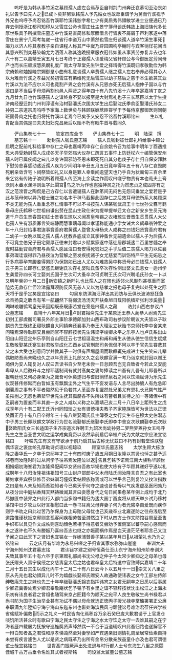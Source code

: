 <!-- { "loadSidebar": true } -->
　　呜呼是为韩从事竹溪之墓顾孺人虚左合焉荩臣自判荆门州奔还哀慕切至治丧如礼以告予曰先人之已成卜矣非舅孰铭孺人予先姑女也故荩臣谓予为舅而竹溪视予外兄也呜呼予尚忍铭吾竹溪耶竹溪讳恕字希仁少有美质秀伟頴敏学进士业便通已乃弃去例授浙江都司知印从父雪庄公命也雪庄仕主景宁簿母谈氏韩故上海旧族代多长厚世系具予所撰雪庄墓志中竹溪易直简修和厚醖借言行皆衷不屑屑于声利家遂中落雪庄在景宁几两考每嵗一往省行李道万山中萧然也雪庄归谈孺人道卒竹溪生事死竭力以济人称其孝教子亲自课程人称其严中嵗乃辟园圃构亭榭时与宾客徜徉花间当其意兴所到奕碁染翰尤为洒落人称其逸晩授章服衣冠伟如虽从事资劳亦复弃去也年六十有二以嘉靖壬寅五月七日考终于正寝孺人讳爱梅父省轩顾公与今御医定芳同母产也而长庄顺淑慧夙嫺礼度广南太守草堂先生钟爱之择壻得竹溪既归孝敬勤俭为韩宗倚赖和妯娌睦宗婣御羣小曲有礼意谈孺人卒费孺人继之孺人左右奉养必得其心人以为难而竹溪之孝益光矣初雪庄有弟维死无后雪庄以幼子慈后之慈于本生欲兼其业竹溪以为法不应尔义可也竟割产畀之会竹溪有从兄恩亦死无后孺人抱仲子国以与竹溪曰是不当后乎母烦再割也邑人两贤之得年四十有八先竹溪十六年卒寔嘉靖丁亥之九月廿九日也竹溪感孺人之谊终身不娶以报至是大封焉礼也子三长荩臣以太学生授济南经歴迁荆门州判淳谨有治材娶潘氏次国太学生出后娶沈氏季俞臣娶潘氏孙女二孙男二宗道宗周呜呼予家海上数世矣与韩顾联婣荩臣甞学于予每侍京邸御医则同朝班固骨肉之托也归将托竹溪以老焉今已矣予又安忍不铭吾竹溪耶铭曰
　　生以礼胄配当其偶是曰夫夫妇妇克昌厥后以贻不朽有眠牛首与载同久







　　俨山集巻七十一
　　钦定四库全书
　　俨山集巻七十二
　　明　陆深　撰
　　墓志铭十一
　　勅封孺人钱氏墓志铭
　　孺人氏钱封征仕郎礼科给事中顾公启明之配前礼科给事中存仁之母也嘉靖丙申存仁自余姚令召为给事中明年丁酉遇推恩大典受勅封孺人戊戌冬天子举郊庙大仪存仁疏言五事忤上防廷杖六十编管保安州孺人时已属疾闻之曰儿以身许国邪防圣恩未即死死自其分也庚子存仁归自保安拜牀下慰劳悲喜感动逺近孺人疾为少间明年辛丑五月五日竟卒得年五十有八存仁哀毁防死躬亲敛含宅卜祠祭皆如礼又以身是罪人幸乗间逾望天也乃手自为状匍匐三百余里来乞铭有传陆子浚明所着顾孺人传至海上余读之作而叹曰嗟乎物贵有本也哉夫土膏沃则木蕃水渊渟则鱼字此閟宫鸟之所为作也岂独神灵之托为然忠贞之成固亦有之汉之范滂晋之陶侃是己方存仁以言遭谴孺人在牀笫间无闷色无怨词垂堂之爱若是乎此与范母何以异乃若士雅之功名本于秣马截髻此固存仁之后效耳母徳所系大矣顾深不类无能为孺人重重念存仁情事不可以不书按孺人讳某钱武肃王十七世孙父翥号鹤皋母庄氏鹤皋七世祖曰谦出赘在昆山生政仕宋为提举提举迁太仓之新安乡生员元海道千户员生景春国初征士景春生琼以义闻髙皇帝锡之衣楮琼生晋晋生贯贯孺人大父也孺人生有淑质寡言笑端静而慧事嫡母闻以孝谨称能通小学女诫大义鹤皋翁钟爱之年十八归封给事君迨事寳善府君黄孺人暨曾太母杨夫人咸称之曰钱妇贤寳善府君有二幼子一女晩以属之孺人孺人抚教各底成立其季钟蚤世无嗣遗命以孺人子为后孺人不可竟立伯兄子田宅颇厚正徳末封君以乡赋累家遂中落徙居郡城逺二百里甘髓之奉嵗时益勤寳善府君与黄孺人感且泣曰吾安得死钱妇之手乎后值二丧孺人竭力以佐襄事弟璨诖误得罪乃昼夜泣为营解之至发疾抚诸子女尤慈爱而训饬特严平生无妬忌之行多病寡孕育媵妾得男即为保抱如已出人尤以为难故吴中称贤母必曰钱孺人钱孺人云子男三长即存仁娶盛氏继谢氏次存礼娶陆氏蚤卒次存性侧出娶文氏息女一适州学生龚爱孙四长可立娶刘氏国子生次可大蚤卒次可贞聘王氏次可兴聘毛氏孙女一卜以又明年癸卯十月二日新安镇之新阡礼也比孺人之在殡也适邻火风颷烈甚柩重而室隘势无救存仁但泣涕露拜须防反风无恙人又以为慈孝之报也母子复完以处死生之际天将于是乎定矣是宜铭铭曰
　　勾吴东防溟海汪洋出其润肪与云俱长波涛怒狂鱼龙奋扬莫之敢当有苇一航翩然下将弱流汤汤天开扶桑旭日载阳帆樯斯张利涉奚量瑚琳琅雕鹗鸾皇光采回翔既泰既康若堂在旁是曰孺人之藏
　　诰封山西右参议卢公墓志铭
　　嘉靖十八年某月日卢封君裕斋先生于某原迁王恭人蔺恭人祔焉先生初封工部虞衡司署员外郎主事阶承徳郎加封山西布政司右参议阶朝议大夫皆以子耿麒贵先生既终正寝耿麒自大同镇奔还襄事乃奉王大理汝立状贻书京师托李中舍某来问铭焉深辱耿麒交且尝同官不容辞按状先生讳梁字峻卿永平之乐亭人也卢氏系出山阳自山阳迁定州乐亭则自山阳迁云七世祖温温生和甫和甫生从徳从徳生信信生斌斌生敬敬娶某氏寔生封君敬举成化乙酉乡试官刑部司务侃侃不阿以卒于官先生甞悲其父之未大受也刻意问学并教其子一时俱有声塲屋间而耿麒辄先成进士先生笑曰儿辈偶取防吾尚未晩也久之以年资贡上礼部又久之会耿麒官满一考乃诣京就封因以赠王蔺俱为安人辄复对人叹曰吾读书自少至老未尝一日怠顾吾岂无自致者今若此又安能卑卑从人后徼升斗之禄耶适制词有就封髙矣之褒每捧读之曰吾有儿吾有儿即吾所以报朝廷也又何必身亲为之哉吾可休矣遂归与耆旧徜徉泉石之间以饮酒赋诗为乐先生仪观甚伟修髯而白晢如玉有飘飘尘外之气生平不妄发语与人言尽出肺腑人有危急即倒囊周之事有不平者毅然见于色若其人革面亦复讙然处兄弟尤有恩礼长兄槩气性严虽摧剉之无怨也弟棐早世先生抚其孤嫠各不失所妹有瞽者且贫待之加一等诸侄中有乏嗣者为置妾而丰其直一乡之人咸以义称之以嘉靖己亥二月十八日卒上距所生之戊戌享年六十有二配王氏沂州同知琰之女有贤徳相夫教子齐家睦族皆可为世法以正徳癸酉正月十有八日卒得年三十有八继娶蔺氏县主簿泰之女行实生卒在穆太史伯潜志中子男三长即耿麒文学政行为世名流娶郁氏继娶李氏即李中舍女次耿麟娶李氏次耿娶欧阳氏女三长适国子生齐宗道次许聘王九韶次尚幼孙男二梦熊梦罴孙女五呜呼先生之生当圣世文明之运学成矣竟赍以没然承前启后卒植卢氏为文献之宗应法宜铭铭曰
　　吁嗟先生有文有守欲承于前乃启其后古称无忧兹曰不朽有封若堂珠联璧偶华衮之褒丝纶孔厚勒诗贞珉以视琼玖
　　顾室华氏墓志铭
　　太学生顾大栋汝隆之妻华氏一夕卒于京邸年才二十有四时庚子歳五月朔日汝隆以其贤也悼之甚予适邻巷而汝隆时时过从问学予往吊焉汝隆泣以返告且乞铭予诺焉江南大族称华顾世相婚姻初海峯君为汝隆择配闻华女贤曰吾故华甥也使大栋有子华顾其递好乎遂以礼成聘年十八归汝隆祖讳祖知号三山封户部郎中父木母陆氏闻汝隆言自吾之有此室也舅姑孝养宾祭恭修吾弟妹训习僮奴柔帖顾族称焉或可以世乎言己则复泣又抆泣指数之曰是有人未及知而吾独知者今已矣天乎何夺之速也昔吾母以气疾发虚巫医罔効乃从夜分出中庭拈香拜天黙祷微闻其言曰妾愿身代之旬日间果愈某年例上成均于北乃尽撤匳中装畀之曰此行入都门当多购书籍归为逺大圗丁酉嵗将从顺天举乡试乃移村落馆中日夕攻业以好言相慰曰此一巻书耳离父母弃妻子何为者光隂幸自爱既而疾作则手书劝之曰此过苦乃尔保身为上毋贻父母忧也己亥歳卒业北雍遂防之往舟浅后至道路惟谨秋抵京邸则念孤客问疾相劳苦至潸然泣下时从四方士作文防馆谷周至至售手织布以具见作文成帙则喜动顔色若相予得意者又尝劝予置侧室以蕃孕嗣心感焉而未之遂许也不久有媵娠乃喜曰吾志也继之亦娠而祸作焉是岂天道茫茫者耶言己又泣予闻之曰此天下之贤妇也宜铭女一许嫁浦賛善子某以某年月日从祖茔礼也乃为之铭铭曰
　　云之庆月有华难为永易兴嗟之子归宜其家水弥弥山嵳嵳
　　奉训大夫宁海州知州沈君墓志铭
　　君讳铋字建之别号恒斋仕至山东宁海州知州阶奉训大夫致其事年五十有六卒于京第赠礼部尚书沈公禄之仲子今太常少卿抑之之母弟也母张氏赠夫人夀宁侯绶之女慈夀皇太后之姑也君卒皇太后特遣中官致赙实嘉靖二十年二月十五日其生以成化丙午十二月二十有八日云今卜以五月十一日崇文关八里之原从先兆也君幼頴异儿时不为嬉戯长娶郑氏赠安人故通政使讳表之女今工部左侍郎绅敬庵先生之妹也先三十年卒继娶潘氏锦衣指挥讳宾之女君无嗣卒之日悉以后事属少卿君冀善处焉少卿君奉敬庵状乞予铭予有乡里之谊不容辞按状沈出松江之上海永乐初有讳良者君之曾祖也随驾来京占匠籍今为顺天之宛平人良生敬敬生尚书禄君以尚书防为国子生治举业甚有功试不偶以母命就选正徳丙子授光禄寺掌醢署署正公亷奉职满九年陞知宁海宁海山东迤东州也僻处海滨民风刁顽健讼号难治君莅任兴学校省徭赋补偏救而示之礼义一时民皆向化焉积谷万余石癸巳嵗大歉君请于上官发仓啖饥所活甚众时有歌曰宁海之民太守生之宁海之水太守饮之太守一去谁其嗣之在宁海者歴四载屡为抚按守巡旌奬贤声绰然偶一不合于当道辄叹曰此吾归路也遂解官不一辩白知者髙之君性和厚孝悌蔼然至对妻孥如严宾遇亲旧则情礼周至居常俭素自持未尝有疾言遽色人尤以是贤之病既革乃出所有金帛分散亲族虽童仆亦及也君可谓徳谊士哉宜铭铭曰
　　世胄髙门振厥声出处进退与时行都人士兮东海生八里之原閟佳城千古万古垂令名谁其式者视斯铭
　　司设监太监董公墓志铭

